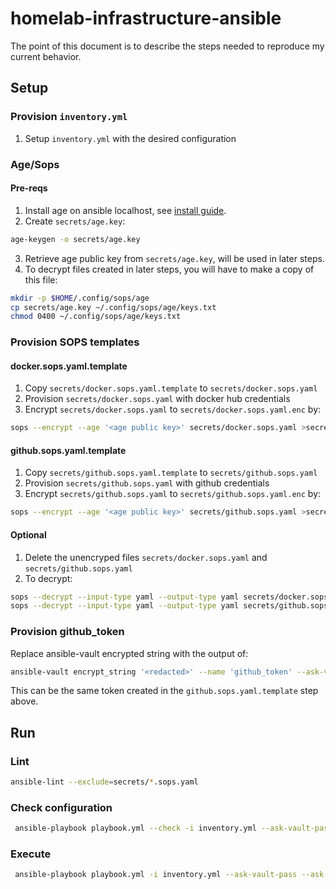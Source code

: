 # homelab-infrastructure-ansible
The point of this document is to describe the steps needed to reproduce my current behavior.

## Setup

### Provision `inventory.yml`
1. Setup `inventory.yml` with the desired configuration

### Age/Sops

#### Pre-reqs
1. Install age on ansible localhost, see [install guide](https://github.com/FiloSottile/age#installation).
2. Create `secrets/age.key`:
```bash
age-keygen -o secrets/age.key
```
3. Retrieve age public key from `secrets/age.key`, will be used in later steps.
4. To decrypt files created in later steps, you will have to make a copy of this file:
```bash
mkdir -p $HOME/.config/sops/age
cp secrets/age.key ~/.config/sops/age/keys.txt
chmod 0400 ~/.config/sops/age/keys.txt
```

### Provision SOPS templates

#### docker.sops.yaml.template
1. Copy `secrets/docker.sops.yaml.template` to `secrets/docker.sops.yaml`
2. Provision `secrets/docker.sops.yaml` with docker hub credentials
3. Encrypt `secrets/docker.sops.yaml` to `secrets/docker.sops.yaml.enc` by:
```bash
sops --encrypt --age '<age public key>' secrets/docker.sops.yaml >secrets/docker.sops.yaml.enc
```

#### github.sops.yaml.template
1. Copy `secrets/github.sops.yaml.template` to `secrets/github.sops.yaml`
2. Provision `secrets/github.sops.yaml` with github credentials
3. Encrypt `secrets/github.sops.yaml` to `secrets/github.sops.yaml.enc` by:
```bash
sops --encrypt --age '<age public key>' secrets/github.sops.yaml >secrets/github.sops.yaml.enc
```

#### Optional
1. Delete the unencryped files `secrets/docker.sops.yaml` and `secrets/github.sops.yaml`
2. To decrypt:
```bash
sops --decrypt --input-type yaml --output-type yaml secrets/docker.sops.yaml.enc >secrets/docker.sops.yaml
sops --decrypt --input-type yaml --output-type yaml secrets/github.sops.yaml.enc >github.sops.yaml
```

### Provision github_token
Replace ansible-vault encrypted string with the output of:
```bash
ansible-vault encrypt_string '<redacted>' --name 'github_token' --ask-vault-pass
```
This can be the same token created in the `github.sops.yaml.template` step above.

## Run

### Lint
```bash
ansible-lint --exclude=secrets/*.sops.yaml
```

### Check configuration
```bash
 ansible-playbook playbook.yml --check -i inventory.yml --ask-vault-pass --ask-become-pass
```

### Execute
```bash
 ansible-playbook playbook.yml -i inventory.yml --ask-vault-pass --ask-become-pass
```

